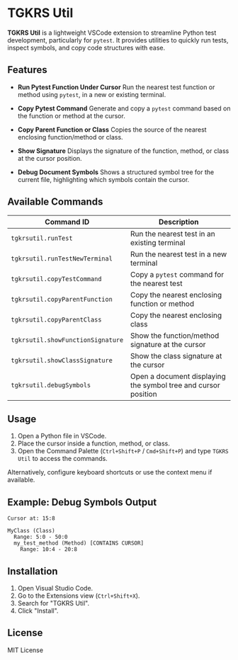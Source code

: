 # TGKRS Util

**TGKRS Util** is a lightweight VSCode extension to streamline Python test development, particularly for `pytest`. It provides utilities to quickly run tests, inspect symbols, and copy code structures with ease.

## Features

- **Run Pytest Function Under Cursor**
  Run the nearest test function or method using `pytest`, in a new or existing terminal.

- **Copy Pytest Command**
  Generate and copy a `pytest` command based on the function or method at the cursor.

- **Copy Parent Function or Class**
  Copies the source of the nearest enclosing function/method or class.

- **Show Signature**
  Displays the signature of the function, method, or class at the cursor position.

- **Debug Document Symbols**
  Shows a structured symbol tree for the current file, highlighting which symbols contain the cursor.

## Available Commands

| Command ID                          | Description |
|------------------------------------|-------------|
| `tgkrsutil.runTest`                | Run the nearest test in an existing terminal |
| `tgkrsutil.runTestNewTerminal`     | Run the nearest test in a new terminal |
| `tgkrsutil.copyTestCommand`        | Copy a `pytest` command for the nearest test |
| `tgkrsutil.copyParentFunction`     | Copy the nearest enclosing function or method |
| `tgkrsutil.copyParentClass`        | Copy the nearest enclosing class |
| `tgkrsutil.showFunctionSignature`  | Show the function/method signature at the cursor |
| `tgkrsutil.showClassSignature`     | Show the class signature at the cursor |
| `tgkrsutil.debugSymbols`           | Open a document displaying the symbol tree and cursor position |

## Usage

1. Open a Python file in VSCode.
2. Place the cursor inside a function, method, or class.
3. Open the Command Palette (`Ctrl+Shift+P` / `Cmd+Shift+P`) and type `TGKRS Util` to access the commands.

Alternatively, configure keyboard shortcuts or use the context menu if available.

## Example: Debug Symbols Output

```
Cursor at: 15:8

MyClass (Class)
  Range: 5:0 - 50:0
  my_test_method (Method) [CONTAINS CURSOR]
    Range: 10:4 - 20:8
```

## Installation

1. Open Visual Studio Code.
2. Go to the Extensions view (`Ctrl+Shift+X`).
3. Search for "TGKRS Util".
4. Click "Install".

## License

MIT License
